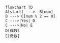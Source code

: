 <!--数の偶奇判定 -->

```mermaid
flowchart TD
A[start] --->  B[num]
B ---> C[num % 2 == 0]
C --->|Yes| D
C --->|No| E
D[偶数]
E[奇数]
```
